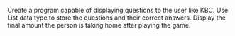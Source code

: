 Create a program capable of displaying questions to the user like KBC. 
Use List data type to store the questions and their correct answers.
Display the final amount the person is taking home after playing the game.
